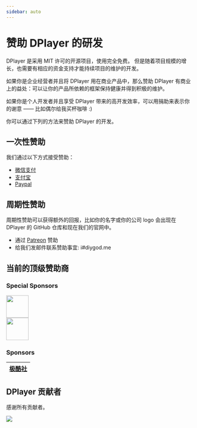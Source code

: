 ```yaml
---
sidebar: auto
---
```


# 赞助 DPlayer 的研发

DPlayer 是采用 MIT 许可的开源项目，使用完全免费。 但是随着项目规模的增长，也需要有相应的资金支持才能持续项目的维护的开发。

如果你是企业经营者并且将 DPlayer 用在商业产品中，那么赞助 DPlayer 有商业上的益处：可以让你的产品所依赖的框架保持健康并得到积极的维护。

如果你是个人开发者并且享受 DPlayer 带来的高开发效率，可以用捐助来表示你的谢意 —— 比如偶尔给我买杯咖啡 :)

你可以通过下列的方法来赞助 DPlayer 的开发。

## 一次性赞助

我们通过以下方式接受赞助：

-   [微信支付](https://i.imgur.com/aq6PtWa.png)
-   [支付宝](https://i.imgur.com/wv1Pj2k.png)
-   [Paypal](https://www.paypal.me/DIYgod)

## 周期性赞助

周期性赞助可以获得额外的回报，比如你的名字或你的公司 logo 会出现在 DPlayer 的 GitHub 仓库和现在我们的官网中。

-   通过 [Patreon](https://www.patreon.com/DIYgod) 赞助
-   给我们发邮件联系赞助事宜: i#diygod.me

## 当前的顶级赞助商

### Special Sponsors

<div>
<a href="https://www.cdnbye.com" target="_blank">
    <img height="60px" src="https://i.imgur.com/K1UsCZT.jpg">
</a>
</div>

<div>
<a href="https://www.dogecloud.com/?ref=dplayer" target="_blank">
    <img height="60px" src="https://i.imgur.com/C2NgugY.png">
</a>
</div>

### Sponsors

| [极酷社](https://www.acg.app) |
| :---------------------------: |


## DPlayer 贡献者

感谢所有贡献者。

<a href="https://github.com/MoePlayer/DPlayer/graphs/contributors"><img src="https://opencollective.com/DPlayer/contributors.svg?width=890" /></a>
